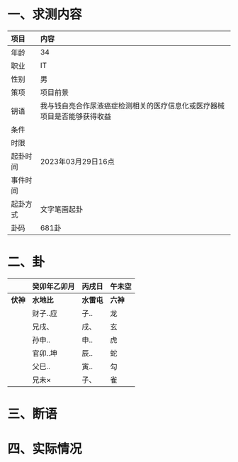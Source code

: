 # 一、求测内容
|项目|内容|
|:-|:-|
|年龄|34|
|职业|IT|
|性别|男|
|策项|项目前景|
|钥语|我与钱自亮合作尿液癌症检测相关的医疗信息化或医疗器械项目是否能够获得收益|
|条件||
|时限||
|起卦时间|2023年03月29日16点|
|事件时间||
|起卦方式|文字笔画起卦|
|卦码|681卦|

# 二、卦
||癸卯年乙卯月|丙戌日|午未空|
|:-|:-|:-|:-|
|**伏神**|**水地比**|**水雷屯**|**六神**|
||财子..应|子..|龙|
||兄戌、|戌、|玄|
||孙申..|申..|虎|
||官卯..坤|辰..|蛇|
||父巳..|寅..|勾|
||兄未×|子、|雀|


# 三、断语

# 四、实际情况